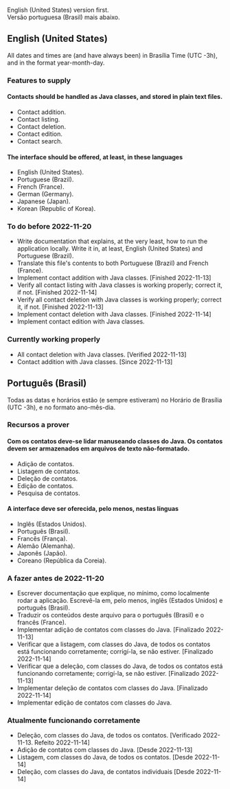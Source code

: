 English (United States) version first.  
Versão portuguesa (Brasil) mais abaixo.

## English (United States)
All dates and times are (and have always been) in Brasília Time (UTC -3h), and in the format year-month-day.
### Features to supply
#### Contacts should be handled as Java classes, and stored in plain text files.
- Contact addition.
- Contact listing.
- Contact deletion.
- Contact edition.
- Contact search.
#### The interface should be offered, at least, in these languages
- English (United States).
- Portuguese (Brazil).
- French (France).
- German (Germany).
- Japanese (Japan).
- Korean (Republic of Korea).
### To do before 2022-11-20
- Write documentation that explains, at the very least, how to run the application locally. Write it in, at least, English (United States) and Portuguese (Brazil).
- Translate this file's contents to both Portuguese (Brazil) and French (France).
- Implement contact addition with Java classes. [Finished 2022-11-13]
- Verify all contact listing with Java classes is working properly; correct it, if not. [Finished 2022-11-14]
- Verify all contact deletion with Java classes is working properly; correct it, if not. [Finished 2022-11-13]
- Implement contact deletion with Java classes. [Finished 2022-11-14]
- Implement contact edition with Java classes.
### Currently working properly
- All contact deletion with Java classes. [Verified 2022-11-13]
- Contact addition with Java classes. [Since 2022-11-13]
## Português (Brasil)
Todas as datas e horários estão (e sempre estiveram) no Horário de Brasília (UTC -3h), e no formato ano-mês-dia.
### Recursos a prover
#### Com os contatos deve-se lidar manuseando classes do Java. Os contatos devem ser armazenados em arquivos de texto não-formatado.
- Adição de contatos.
- Listagem de contatos.
- Deleção de contatos.
- Edição de contatos.
- Pesquisa de contatos.
#### A interface deve ser oferecida, pelo menos, nestas línguas
- Inglês (Estados Unidos).
- Português (Brasil).
- Francês (França).
- Alemão (Alemanha).
- Japonês (Japão).
- Coreano (República da Coreia).
### A fazer antes de 2022-11-20
- Escrever documentação que explique, no mínimo, como localmente rodar a aplicação. Escrevê-la em, pelo menos, inglês (Estados Unidos) e português (Brasil).
- Traduzir os conteúdos deste arquivo para o português (Brasil) e o francês (France).
- Implementar adição de contatos com classes do Java. [Finalizado 2022-11-13]
- Verificar que a listagem, com classes do Java, de todos os contatos está funcionando corretamente; corrigí-la, se não estiver. [Finalizado 2022-11-14]
- Verificar que a deleção, com classes do Java, de todos os contatos está funcionando corretamente; corrigí-la, se não estiver. [Finalizado 2022-11-13]
- Implementar deleção de contatos com classes do Java. [Finalizado 2022-11-14]
- Implementar edição de contatos com classes do Java.
### Atualmente funcionando corretamente
- Deleção, com classes do Java, de todos os contatos. [Verificado 2022-11-13. Refeito 2022-11-14]
- Adição de contatos com classes do Java. [Desde 2022-11-13]
- Listagem, com classes do Java, de todos os contatos. [Desde 2022-11-14]
- Deleção, com classes do Java, de contatos individuais [Desde 2022-11-14]
